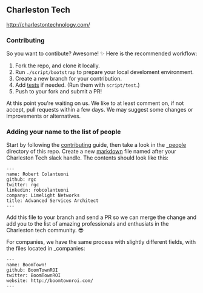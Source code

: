 ## Charleston Tech

http://charlestontechnology.com/

### Contributing

So you want to contibute? Awesome! :sparkles: Here is the recommended workflow:

1. Fork the repo, and clone it locally.
1. Run `./script/bootstrap` to prepare your local develoment environment.
1. Create a new branch for your contribution.
1. Add [tests](https://github.com/charlestontechnology/charlestontechnology.github.io/tree/master/test) if needed. (Run them with `script/test`.)
1. Push to your fork and submit a PR!

At this point you're waiting on us. We like to at least comment on, if not accept, pull requests within a few days. We may suggest some changes or improvements or alternatives.

### Adding your name to the list of people

Start by following the [contributing](#contributing) guide, then take a look in the [_people](https://github.com/charlestontechnology/charlestontechnology.github.io/tree/master/_people) directory of this repo. Create a new [markdown](https://guides.github.com/features/mastering-markdown/) file named after your Charleston Tech slack handle. The contents should look like this:

```
---
name: Robert Colantuoni
github: rgc
twitter: rgc
linkedin: robcolantuoni
company: Limelight Networks
title: Advanced Services Architect
---
```

Add this file to your branch and send a PR so we can merge the change and add you to the list of amazing professionals and enthusiats in the Charleston tech community. :sunglasses:

For companies, we have the same process with slightly different fields, with the files located in _companies:

```
---
name: BoomTown!
github: BoomTownROI
twitter: BoomTownROI
website: http://boomtownroi.com/
---
```

